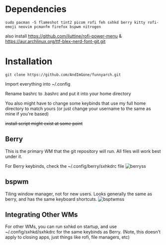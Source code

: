# Dependencies

```console
sudo pacman -S flameshot tint2 picom rofi feh sxhkd berry kitty rofi-emoji neovim pcmanfm firefox bspwm nitrogen
```
also install https://github.com/jluttine/rofi-power-menu & https://aur.archlinux.org/ttf-blex-nerd-font-git.git
# Installation
```console
git clone https://github.com/AndImGone/funnyarch.git
```

Import everything into ~/.config

Rename bashrc to .bashrc and put it into your home directory

You also might have to change some keybinds that use my full home directory to match yours (or just change your username to the same as mine if you're based)

~~install script might exist at some point~~

## Berry

This is the primary WM that the git repository will run. All files will work best under it.

For Berry keybinds, check the ~/.config/berry/sxhkdrc file
![berryss](https://i.imgur.com/OsFUsUo.png)

## bspwm

Tiling window manager, not for new users. Looks generally the same as berry, and has the same keyboard shortcuts. 
![bsptwmss](https://i.imgur.com/mfQBpDr.png)

## Integrating Other WMs

For other WMs, you can run sxhkd on startup, and use ~/.config/sxhkd/sxhkdrc for the same keybinds as Berry. (Note, this doesn't apply to closing apps, just things like rofi, file managers, etc)

